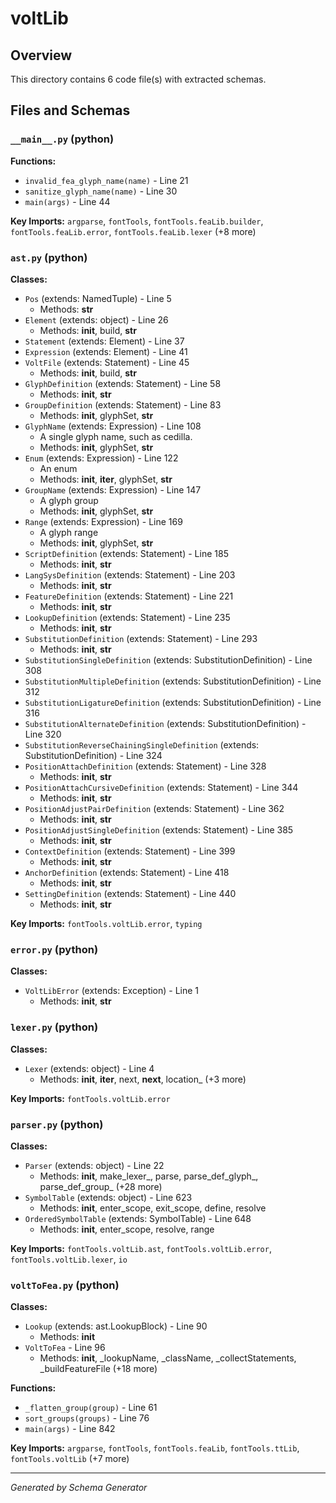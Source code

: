 # voltLib

## Overview

This directory contains 6 code file(s) with extracted schemas.

## Files and Schemas

### `__main__.py` (python)

**Functions:**
- `invalid_fea_glyph_name(name)` - Line 21
- `sanitize_glyph_name(name)` - Line 30
- `main(args)` - Line 44

**Key Imports:** `argparse`, `fontTools`, `fontTools.feaLib.builder`, `fontTools.feaLib.error`, `fontTools.feaLib.lexer` (+8 more)

### `ast.py` (python)

**Classes:**
- `Pos` (extends: NamedTuple) - Line 5
  - Methods: __str__
- `Element` (extends: object) - Line 26
  - Methods: __init__, build, __str__
- `Statement` (extends: Element) - Line 37
- `Expression` (extends: Element) - Line 41
- `VoltFile` (extends: Statement) - Line 45
  - Methods: __init__, build, __str__
- `GlyphDefinition` (extends: Statement) - Line 58
  - Methods: __init__, __str__
- `GroupDefinition` (extends: Statement) - Line 83
  - Methods: __init__, glyphSet, __str__
- `GlyphName` (extends: Expression) - Line 108
  - A single glyph name, such as cedilla.
  - Methods: __init__, glyphSet, __str__
- `Enum` (extends: Expression) - Line 122
  - An enum
  - Methods: __init__, __iter__, glyphSet, __str__
- `GroupName` (extends: Expression) - Line 147
  - A glyph group
  - Methods: __init__, glyphSet, __str__
- `Range` (extends: Expression) - Line 169
  - A glyph range
  - Methods: __init__, glyphSet, __str__
- `ScriptDefinition` (extends: Statement) - Line 185
  - Methods: __init__, __str__
- `LangSysDefinition` (extends: Statement) - Line 203
  - Methods: __init__, __str__
- `FeatureDefinition` (extends: Statement) - Line 221
  - Methods: __init__, __str__
- `LookupDefinition` (extends: Statement) - Line 235
  - Methods: __init__, __str__
- `SubstitutionDefinition` (extends: Statement) - Line 293
  - Methods: __init__, __str__
- `SubstitutionSingleDefinition` (extends: SubstitutionDefinition) - Line 308
- `SubstitutionMultipleDefinition` (extends: SubstitutionDefinition) - Line 312
- `SubstitutionLigatureDefinition` (extends: SubstitutionDefinition) - Line 316
- `SubstitutionAlternateDefinition` (extends: SubstitutionDefinition) - Line 320
- `SubstitutionReverseChainingSingleDefinition` (extends: SubstitutionDefinition) - Line 324
- `PositionAttachDefinition` (extends: Statement) - Line 328
  - Methods: __init__, __str__
- `PositionAttachCursiveDefinition` (extends: Statement) - Line 344
  - Methods: __init__, __str__
- `PositionAdjustPairDefinition` (extends: Statement) - Line 362
  - Methods: __init__, __str__
- `PositionAdjustSingleDefinition` (extends: Statement) - Line 385
  - Methods: __init__, __str__
- `ContextDefinition` (extends: Statement) - Line 399
  - Methods: __init__, __str__
- `AnchorDefinition` (extends: Statement) - Line 418
  - Methods: __init__, __str__
- `SettingDefinition` (extends: Statement) - Line 440
  - Methods: __init__, __str__

**Key Imports:** `fontTools.voltLib.error`, `typing`

### `error.py` (python)

**Classes:**
- `VoltLibError` (extends: Exception) - Line 1
  - Methods: __init__, __str__

### `lexer.py` (python)

**Classes:**
- `Lexer` (extends: object) - Line 4
  - Methods: __init__, __iter__, next, __next__, location_ (+3 more)

**Key Imports:** `fontTools.voltLib.error`

### `parser.py` (python)

**Classes:**
- `Parser` (extends: object) - Line 22
  - Methods: __init__, make_lexer_, parse, parse_def_glyph_, parse_def_group_ (+28 more)
- `SymbolTable` (extends: object) - Line 623
  - Methods: __init__, enter_scope, exit_scope, define, resolve
- `OrderedSymbolTable` (extends: SymbolTable) - Line 648
  - Methods: __init__, enter_scope, resolve, range

**Key Imports:** `fontTools.voltLib.ast`, `fontTools.voltLib.error`, `fontTools.voltLib.lexer`, `io`

### `voltToFea.py` (python)

**Classes:**
- `Lookup` (extends: ast.LookupBlock) - Line 90
  - Methods: __init__
- `VoltToFea` - Line 96
  - Methods: __init__, _lookupName, _className, _collectStatements, _buildFeatureFile (+18 more)

**Functions:**
- `_flatten_group(group)` - Line 61
- `sort_groups(groups)` - Line 76
- `main(args)` - Line 842

**Key Imports:** `argparse`, `fontTools`, `fontTools.feaLib`, `fontTools.ttLib`, `fontTools.voltLib` (+7 more)

---
*Generated by Schema Generator*